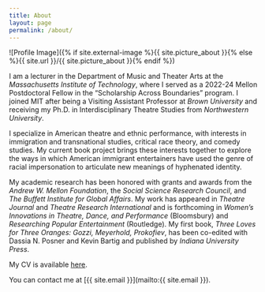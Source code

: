 ```yaml
---
title: About
layout: page
permalink: /about/
---
```


![Profile Image]({% if site.external-image %}{{ site.picture_about }}{% else %}{{ site.url }}/{{ site.picture_about }}{% endif %})

I am a lecturer in the Department of Music and Theater Arts at the *Massachusetts Institute of Technology*, where I served as a 2022-24 Mellon Postdoctoral Fellow in the “Scholarship Across Boundaries” program. I joined MIT after being a Visiting Assistant Professor at *Brown University* and receiving my Ph.D. in Interdisciplinary Theatre Studies from *Northwestern University*.

I specialize in American theatre and ethnic performance, with interests in immigration and transnational studies, critical race theory, and comedy studies. My current book project brings these interests together to explore the ways in which American immigrant entertainers have used the genre of racial impersonation to articulate new meanings of hyphenated identity.

My academic research has been honored with grants and awards from the *Andrew W. Mellon Foundation*, the *Social Science Research Council*, and *The Buffett Institute for Global Affairs*. My work has appeared in *Theatre Journal* and *Theatre Research International* and is forthcoming in *Women’s Innovations in Theatre, Dance, and Performance* (Bloomsbury) and *Researching Popular Entertainment* (Routledge). My first book, *Three Loves for Three Oranges: Gozzi, Meyerhold, Prokofiev*, has been co-edited with Dassia N. Posner and Kevin Bartig and published by *Indiana University Press*.

My CV is available [here]({{site.resume-url}}).

You can contact me at [{{ site.email }}](mailto:{{ site.email }}).
